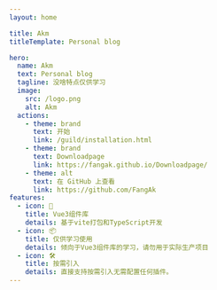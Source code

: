 ```yaml
---
layout: home

title: Akm
titleTemplate: Personal blog

hero:
  name: Akm
  text: Personal blog
  tagline: 没啥特点仅供学习
  image:
    src: /logo.png
    alt: Akm
  actions:
    - theme: brand
      text: 开始
      link: /guild/installation.html
    - theme: brand
      text: Downloadpage
      link: https://fangak.github.io/Downloadpage/
    - theme: alt
      text: 在 GitHub 上查看
      link: https://github.com/FangAk
features:
  - icon: 🤖
    title: Vue3组件库
    details: 基于vite打包和TypeScript开发
  - icon: 📦
    title: 仅供学习使用
    details: 倾向于Vue3组件库的学习，请勿用于实际生产项目
  - icon: 🛠️
    title: 按需引入
    details: 直接支持按需引入无需配置任何插件。
---
```

